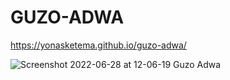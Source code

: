 # GUZO-ADWA

 https://yonasketema.github.io/guzo-adwa/

![Screenshot 2022-06-28 at 12-06-19 Guzo Adwa](https://user-images.githubusercontent.com/103140237/176140696-6ccfb0f9-b95b-4a76-b6b9-5deb110dfa71.png)


